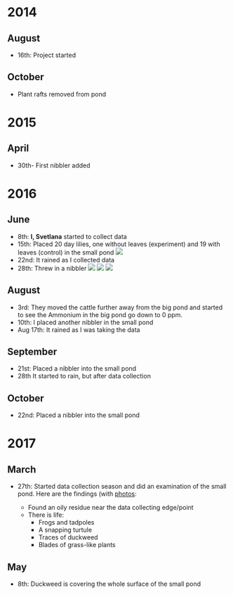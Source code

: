 # 2014

## August

- 16th: Project started

## October

- Plant rafts removed from pond

# 2015

## April

- 30th- First nibbler added

# 2016

## June

- 8th: **I, Svetlana** started to collect data
- 15th: Placed 20 day lilies, one without leaves (experiment) and 19 with leaves (control) in the small pond
![](https://raw.githubusercontent.com/belkinsa/GrailvilleWetlands/9ff0ac0a6776790386f51783362a87258b3d36f8/photos/DayLilliesJune152016.jpg)
- 22nd: It rained as I collected data
- 28th: Threw in a nibbler
![](http://i.imgur.com/8D6zoaY.jpg)
![](http://i.imgur.com/mwIabK9.jpg)
![](http://i.imgur.com/CAkpVrJ.jpg)

## August

- 3rd: They moved the cattle further away from the big pond and started to see the Ammonium in the big pond go down to 0 ppm.
- 10th: I placed another nibbler in the small pond
- Aug 17th: It rained as I was taking the data

## September

- 21st: Placed a nibbler into the small pond
- 28th It started to rain, but after data collection

## October

- 22nd: Placed a nibbler into the small pond

# 2017

## March

- 27th: Started data collection season and did an examination of the small pond. Here are the findings (with [photos](https://github.com/belkinsa/GrailvilleWetlands/tree/master/notes/photos/03-27-2017_findings):

    - Found an oily residue near the data collecting edge/point
    - There is life:
        - Frogs and tadpoles
        - A snapping turtule
        - Traces of duckweed
        - Blades of grass-like plants

## May

- 8th: Duckweed is covering the whole surface of the small pond
